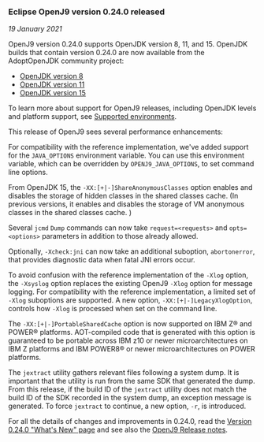 <!--
Copyright (c) 2017, 2021 IBM Corp. and others

This program and the accompanying materials are made available under
the terms of the Eclipse Public License 2.0 which accompanies this
distribution and is available at https://www.eclipse.org/legal/epl-2.0/
or the Apache License, Version 2.0 which accompanies this distribution and
is available at https://www.apache.org/licenses/LICENSE-2.0.

This Source Code may also be made available under the following
Secondary Licenses when the conditions for such availability set
forth in the Eclipse Public License, v. 2.0 are satisfied: GNU
General Public License, version 2 with the GNU Classpath
Exception [1] and GNU General Public License, version 2 with the
OpenJDK Assembly Exception [2].

[1] https://www.gnu.org/software/classpath/license.html
[2] http://openjdk.java.net/legal/assembly-exception.html

SPDX-License-Identifier: EPL-2.0 OR Apache-2.0 OR GPL-2.0 WITH Classpath-exception-2.0 OR LicenseRef-GPL-2.0 WITH Assembly-exception

The project website pages cannot be redistributed
-->

### Eclipse OpenJ9 version 0.24.0 released 

*19 January 2021*

OpenJ9 version 0.24.0 supports OpenJDK version 8, 11, and 15. OpenJDK builds that contain version 0.24.0 are now available from the AdoptOpenJDK community project:

- [OpenJDK version 8](https://adoptopenjdk.net/releases.html?variant=openjdk8&jvmVariant=openj9)
- [OpenJDK version 11](https://adoptopenjdk.net/releases.html?variant=openjdk11&jvmVariant=openj9)
- [OpenJDK version 15](https://adoptopenjdk.net/releases.html?variant=openjdk15&jvmVariant=openj9)


To learn more about support for OpenJ9 releases, including OpenJDK levels and platform support, see [Supported environments](https://www.eclipse.org/openj9/docs/openj9_support/).

This release of OpenJ9 sees several performance enhancements: 


For compatibility with the reference implementation, we've added support for the `JAVA_OPTIONS` environment variable. You can use this environment variable, which can be overridden by `OPENJ9_JAVA_OPTIONS`, to set command line options.

From OpenJDK 15, the `-XX:[+|-]ShareAnonymousClasses` option enables and disables the storage of hidden classes in the shared classes cache. (In previous versions, it enables and disables the storage of VM anonymous classes in the shared classes cache. )

Several `jcmd` `Dump` commands can now take `request=<requests>` and `opts=<options>` parameters in addition to those already allowed.

Optionally, `-Xcheck:jni` can now take an additional suboption, `abortonerror`, that provides diagnostic data when fatal JNI errors occur. 

To avoid confusion with the reference implementation of the `-Xlog` option, the `-Xsyslog` option replaces the existing OpenJ9 `-Xlog` option for message logging. For compatibility with the reference implementation, a limited set of `-Xlog` suboptions are supported.
A new option, `-XX:[+|-]LegacyXlogOption`, controls how `-Xlog` is processed when set on the command line.

The `-XX:[+|-]PortableSharedCache` option is now supported on IBM Z&reg; and POWER&reg; platforms. AOT-compiled code that is generated with this option is guaranteed to be portable across IBM z10 or newer microarchitectures on IBM Z platforms and IBM POWER8&reg; or newer microarchitectures on POWER platforms.

The `jextract` utility gathers relevant files following a system dump. It is important that the utility is run from the same SDK that generated the dump. From this release, if the build ID of the `jextract` utility does not match the build ID of the SDK recorded in the system dump, an exception message is generated. To force `jextract` to continue, a new option, `-r`, is introduced.


For all the details of changes and improvements in 0.24.0, read the [Version 0.24.0 "What's New" page](https://www.eclipse.org/openj9/docs/version0.24/) and see also the [OpenJ9 Release notes](https://github.com/eclipse/openj9/blob/master/doc/release-notes/0.24/0.24.md).

